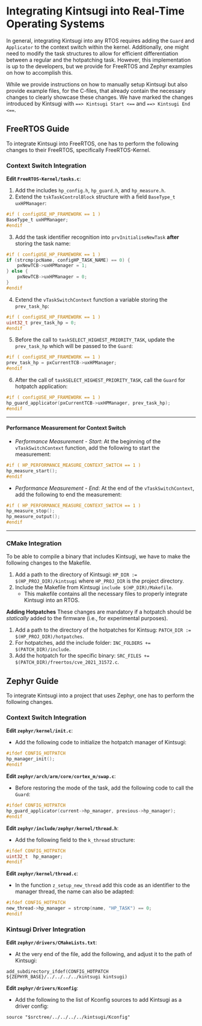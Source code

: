 # Integrating Kintsugi into Real-Time Operating Systems
In general, integrating Kintsugi into any RTOS requires adding the `Guard` and `Applicator` to the context switch within the kernel. Additionally, one might need to modify the task structures to allow for efficient differentiation between a regular and the hotpatching task. However, this implementation is up to the developers, but we provide for FreeRTOS and Zephyr examples on how to accomplish this.

While we provide instructions on how to manually setup Kintsugi but also provide example files, for the C-files, that already contain the necessary changes to clearly showcase these changes. We have marked the changes introduced by Kintsugi with `==> Kintsugi Start <==` and `==> Kintsugi End <==`.

## FreeRTOS Guide

To integrate Kintsugi into FreeRTOS, one has to perform the following changes to their FreeRTOS, specifically FreeRTOS-Kernel.

### Context Switch Integration
**Edit `FreeRTOS-Kernel/tasks.c`**:
1) Add the includes `hp_config.h`, `hp_guard.h`, and `hp_measure.h`. 
2) Extend the `tskTaskControlBlock` structure with a field `BaseType_t uxHPManager`:
```C
#if ( configUSE_HP_FRAMEWORK == 1 )
BaseType_t uxHPManager;
#endif

```
3) Add the task identifier recognition into `prvInitialiseNewTask` **after** storing the task name:
```C
#if ( configUSE_HP_FRAMEWORK == 1 ) 
if (strcmp(pcName, configHP_TASK_NAME) == 0) {
    pxNewTCB->uxHPManager = 1;
} else {
    pxNewTCB->uxHPManager = 0;
}
#endif
```

4) Extend the `vTaskSwitchContext` function a variable storing the `prev_task_hp`:
```C
#if ( configUSE_HP_FRAMEWORK == 1 ) 
uint32_t prev_task_hp = 0;
#endif
```

5) Before the call to `taskSELECT_HIGHEST_PRIORITY_TASK`, update the `prev_task_hp` which will be passed to the `Guard`:
```C
#if ( configUSE_HP_FRAMEWORK == 1 )
prev_task_hp = pxCurrentTCB->uxHPManager;
#endif
```

6) After the call of `taskSELECT_HIGHEST_PRIORITY_TASK`, call the `Guard` for hotpatch application:
```C
#if ( configUSE_HP_FRAMEWORK == 1 )
hp_guard_applicator(pxCurrentTCB->uxHPManager, prev_task_hp);
#endif
```

---

#### Performance Measurement for Context Switch

- *Performance Measurement - Start*: At the beginning of the `vTaskSwitchContext` function, add the following to start the measurement:
```C
#if ( HP_PERFORMANCE_MEASURE_CONTEXT_SWITCH == 1 )
hp_measure_start();
#endif
``` 

- *Performance Measurement - End*: At the end of the `vTaskSwitchContext`, add the following to end the measurement:
```C
#if ( HP_PERFORMANCE_MEASURE_CONTEXT_SWITCH == 1 )
hp_measure_stop();
hp_measure_output();
#endif
``` 
---

### CMake Integration
To be able to compile a binary that includes Kintsugi, we have to make the following changes to the Makefile.

1) Add a path to the directory of Kintsugi: `HP_DIR := $(HP_PROJ_DIR)/kintsugi` where `HP_PROJ_DIR` is the project directory.
2) Include the Makefile from Kintsugi `include $(HP_DIR)/Makefile`.
    - This makefile contains all the necessary files to properly integrate Kintsugi into an RTOS.

**Adding Hotpatches**
These changes are mandatory if a hotpatch should be *statically* added to the firmware (i.e., for experimental purposes).
1) Add a path to the directory of the hotpatches for Kintsug: `PATCH_DIR := $(HP_PROJ_DIR)/hotpatches`.
2) For hotpatches, add the include folder: `INC_FOLDERS += $(PATCH_DIR)/include`.
3) Add the hotpatch for the specific binary: `SRC_FILES += $(PATCH_DIR)/freertos/cve_2021_31572.c`.

## Zephyr Guide

To integrate Kintsugi into a project that uses Zephyr, one has to perform the following changes.

### Context Switch Integration
**Edit `zephyr/kernel/init.c`**:
- Add the following code to initialize the hotpatch manager of Kintsugi:
```C
#ifdef CONFIG_HOTPATCH
hp_manager_init();
#endif
```

**Edit `zephyr/arch/arm/core/cortex_m/swap.c`**:
- Before restoring the mode of the task, add the following code to call the `Guard`:
```C
#ifdef CONFIG_HOTPATCH
hp_guard_applicator(current->hp_manager, previous->hp_manager);
#endif
```

**Edit `zephyr/include/zephyr/kernel/thread.h`**:
- Add the following field to the `k_thread` structure:
```C
#ifdef CONFIG_HOTPATCH
uint32_t  hp_manager;
#endif
```

**Edit `zephyr/kernel/thread.c`**:
- In the function `z_setup_new_thread` add this code as an identifier to the manager thread, the name can also be adapted:
```C
#ifdef CONFIG_HOTPATCH
new_thread->hp_manager = strcmp(name, "HP_TASK") == 0;
#endif
```

### Kintsugi Driver Integration
**Edit `zephyr/drivers/CMakeLists.txt`**:
- At the very end of the file, add the following, and adjust it to the path of Kintsugi:
```
add_subdirectory_ifdef(CONFIG_HOTPATCH ${ZEPHYR_BASE}/../../../../kintsugi kintsugi)
```

**Edit `zephyr/drivers/Kconfig`**:
- Add the following to the list of Kconfig sources to add Kintsugi as a driver config:
```
source "$srctree/../../../../kintsugi/Kconfig"
```
